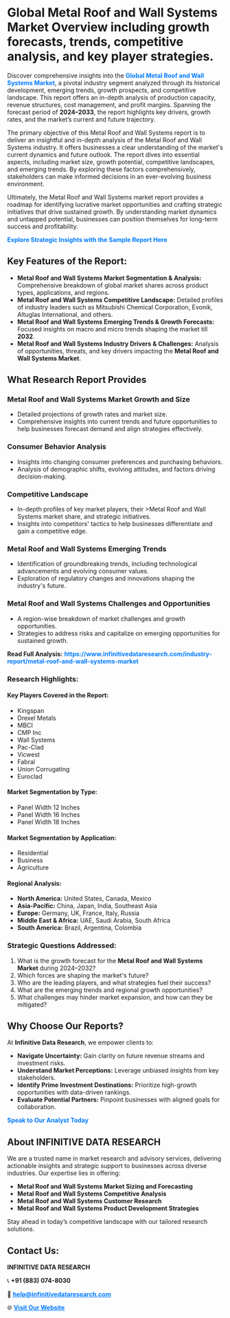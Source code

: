 <h1>Global Metal Roof and Wall Systems Market Overview including growth forecasts, trends, competitive analysis, and key player strategies.</h1>
<p>
Discover comprehensive insights into the 
<a href="https://www.infinitivedataresearch.com/industry-report/metal-roof-and-wall-systems-market" rel="dofollow" style="color: #007BFF; text-decoration: none;"><strong>Global Metal Roof and Wall Systems Market</strong></a>, a pivotal industry segment analyzed through its historical development, emerging trends, growth prospects, and competitive landscape. This report offers an in-depth analysis of production capacity, revenue structures, cost management, and profit margins. Spanning the forecast period of <strong>2024–2033</strong>, the report highlights key drivers, growth rates, and the market’s current and future trajectory.
</p>
<p>
The primary objective of this Metal Roof and Wall Systems report is to deliver an insightful and in-depth analysis of the Metal Roof and Wall Systems industry. It offers businesses a clear understanding of the market's current dynamics and future outlook. The report dives into essential aspects, including market size, growth potential, competitive landscapes, and emerging trends. By exploring these factors comprehensively, stakeholders can make informed decisions in an ever-evolving business environment.
</p>
<p>
Ultimately, the Metal Roof and Wall Systems market report provides a roadmap for identifying lucrative market opportunities and crafting strategic initiatives that drive sustained growth. By understanding market dynamics and untapped potential, businesses can position themselves for long-term success and profitability.
</p>
<p>
<a href="https://www.infinitivedataresearch.com/request-sample/reportId=105306" style="color: #007BFF; text-decoration: none;"><strong>Explore Strategic Insights with the Sample Report Here</strong></a>
</p>

<h2>Key Features of the Report:</h2>
<ul>
<li><strong>Metal Roof and Wall Systems Market Segmentation & Analysis:</strong> Comprehensive breakdown of global market shares across product types, applications, and regions.</li>
<li><strong>Metal Roof and Wall Systems Competitive Landscape:</strong> Detailed profiles of industry leaders such as Mitsubishi Chemical Corporation, Evonik, Altuglas International, and others.</li>
<li><strong>Metal Roof and Wall Systems Emerging Trends & Growth Forecasts:</strong> Focused insights on macro and micro trends shaping the market till <strong>2032</strong>.</li>
<li><strong>Metal Roof and Wall Systems Industry Drivers & Challenges:</strong> Analysis of opportunities, threats, and key drivers impacting the <strong>Metal Roof and Wall Systems Market</strong>.</li>
</ul>

<h2>What Research Report Provides</h2>
<h3>Metal Roof and Wall Systems Market Growth and Size</h3>
<ul>
<li>Detailed projections of growth rates and market size.</li>
<li>Comprehensive insights into current trends and future opportunities to help businesses forecast demand and align strategies effectively.</li>
</ul>

<h3>Consumer Behavior Analysis</h3>
<ul>
<li>Insights into changing consumer preferences and purchasing behaviors.</li>
<li>Analysis of demographic shifts, evolving attitudes, and factors driving decision-making.</li>
</ul>

<h3>Competitive Landscape</h3>
<ul>
<li>In-depth profiles of key market players, their >Metal Roof and Wall Systems market share, and strategic initiatives.</li>
<li>Insights into competitors' tactics to help businesses differentiate and gain a competitive edge.</li>
</ul>

<h3>Metal Roof and Wall Systems Emerging Trends</h3>
<ul>
<li>Identification of groundbreaking trends, including technological advancements and evolving consumer values.</li>
<li>Exploration of regulatory changes and innovations shaping the industry's future.</li>
</ul>

<h3>Metal Roof and Wall Systems Challenges and Opportunities</h3>
<ul>
<li>A region-wise breakdown of market challenges and growth opportunities.</li>
<li>Strategies to address risks and capitalize on emerging opportunities for sustained growth.</li>
</ul>
<p><strong>Read Full Analysis:</strong> <a href="https://www.infinitivedataresearch.com/industry-report/metal-roof-and-wall-systems-market" rel="dofollow" style="color: #007BFF; text-decoration: none;"><strong>https://www.infinitivedataresearch.com/industry-report/metal-roof-and-wall-systems-market</strong></a></p>
<h3>Research Highlights:</h3>
<h4>Key Players Covered in the Report:</h4>
<ul><li>Kingspan</li><li>Drexel Metals</li><li>MBCI</li><li>CMP Inc</li><li>Wall Systems</li><li>Pac-Clad</li><li>Vicwest</li><li>Fabral</li><li>Union Corrugating</li><li>Euroclad</li></ul>
<h4>Market Segmentation by Type:</h4>
<ul><li>Panel Width 12 Inches</li><li>Panel Width 16 Inches</li><li>Panel Width 18 Inches</li></ul>
<h4>Market Segmentation by Application:</h4>
<ul><li>Residential</li><li>Business</li><li>Agriculture</li></ul>

<h4>Regional Analysis:</h4>
<ul>
<li><strong>North America:</strong> United States, Canada, Mexico</li>
<li><strong>Asia-Pacific:</strong> China, Japan, India, Southeast Asia</li>
<li><strong>Europe:</strong> Germany, UK, France, Italy, Russia</li>
<li><strong>Middle East & Africa:</strong> UAE, Saudi Arabia, South Africa</li>
<li><strong>South America:</strong> Brazil, Argentina, Colombia</li>
</ul>

<h3>Strategic Questions Addressed:</h3>
<ol>
<li>What is the growth forecast for the <strong>Metal Roof and Wall Systems Market</strong> during 2024–2032?</li>
<li>Which forces are shaping the market's future?</li>
<li>Who are the leading players, and what strategies fuel their success?</li>
<li>What are the emerging trends and regional growth opportunities?</li>
<li>What challenges may hinder market expansion, and how can they be mitigated?</li>
</ol>

<h2>Why Choose Our Reports?</h2>
<p>At <strong>Infinitive Data Research</strong>, we empower clients to:</p>
<ul>
<li><strong>Navigate Uncertainty:</strong> Gain clarity on future revenue streams and investment risks.</li>
<li><strong>Understand Market Perceptions:</strong> Leverage unbiased insights from key stakeholders.</li>
<li><strong>Identify Prime Investment Destinations:</strong> Prioritize high-growth opportunities with data-driven rankings.</li>
<li><strong>Evaluate Potential Partners:</strong> Pinpoint businesses with aligned goals for collaboration.</li>
</ul>
<p><a href="https://www.infinitivedataresearch.com/industry-report/metal-roof-and-wall-systems-market" rel="dofollow" style="color: #007BFF; text-decoration: none;"><strong>Speak to Our Analyst Today</strong></a></p>

<h2>About INFINITIVE DATA RESEARCH</h2>
<p>We are a trusted name in market research and advisory services, delivering actionable insights and strategic support to businesses across diverse industries. Our expertise lies in offering:</p>
<ul>
<li><strong>Metal Roof and Wall Systems Market Sizing and Forecasting</strong></li>
<li><strong>Metal Roof and Wall Systems Competitive Analysis</strong></li>
<li><strong>Metal Roof and Wall Systems Customer Research</strong></li>
<li><strong>Metal Roof and Wall Systems Product Development Strategies</strong></li>
</ul>
<p>Stay ahead in today’s competitive landscape with our tailored research solutions.</p>

<h2>Contact Us:</h2>
<p><strong>INFINITIVE DATA RESEARCH</strong></p>
<p>📞 <strong>+91 (883) 074-8030</strong></p>
<p>📧 <strong><a href="mailto:help@infinitivedataresearch.com" style="color: #007BFF;">help@infinitivedataresearch.com</a></strong></p>
<p>🌐 <strong><a href="https://www.infinitivedataresearch.com" rel="dofollow" style="color: #007BFF;">Visit Our Website</a></strong></p>